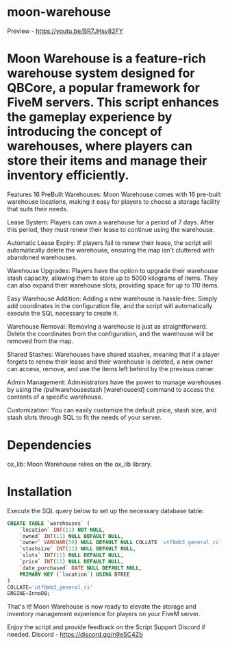 # moon-warehouse

Preview - https://youtu.be/BR7JHsy82FY

# Moon Warehouse is a feature-rich warehouse system designed for QBCore, a popular framework for FiveM servers. This script enhances the gameplay experience by introducing the concept of warehouses, where players can store their items and manage their inventory efficiently.

Features
16 PreBuilt Warehouses: Moon Warehouse comes with 16 pre-built warehouse locations, making it easy for players to choose a storage facility that suits their needs.

Lease System: Players can own a warehouse for a period of 7 days. After this period, they must renew their lease to continue using the warehouse.

Automatic Lease Expiry: If players fail to renew their lease, the script will automatically delete the warehouse, ensuring the map isn't cluttered with abandoned warehouses.

Warehouse Upgrades: Players have the option to upgrade their warehouse stash capacity, allowing them to store up to 5000 kilograms of items. They can also expand their warehouse slots, providing space for up to 110 items.

Easy Warehouse Addition: Adding a new warehouse is hassle-free. Simply add coordinates in the configuration file, and the script will automatically execute the SQL necessary to create it.

Warehouse Removal: Removing a warehouse is just as straightforward. Delete the coordinates from the configuration, and the warehouse will be removed from the map.

Shared Stashes: Warehouses have shared stashes, meaning that if a player forgets to renew their lease and their warehouse is deleted, a new owner can access, remove, and use the items left behind by the previous owner.

Admin Management: Administrators have the power to manage warehouses by using the /pullwarehousestash [warehouseid] command to access the contents of a specific warehouse.

Customization: You can easily customize the default price, stash size, and stash slots through SQL to fit the needs of your server.

# Dependencies

ox_lib: Moon Warehouse relies on the ox_lib library.
# Installation

Execute the SQL query below to set up the necessary database table:
```sql
CREATE TABLE `warehouses` (
	`location` INT(11) NOT NULL,
	`owned` INT(11) NULL DEFAULT NULL,
	`owner` VARCHAR(50) NULL DEFAULT NULL COLLATE 'utf8mb3_general_ci',
	`stashsize` INT(11) NULL DEFAULT NULL,
	`slots` INT(11) NULL DEFAULT NULL,
	`price` INT(11) NULL DEFAULT NULL,
	`date_purchased` DATE NULL DEFAULT NULL,
	PRIMARY KEY (`location`) USING BTREE
)
COLLATE='utf8mb3_general_ci'
ENGINE=InnoDB;
```
That's it! Moon Warehouse is now ready to elevate the storage and inventory management experience for players on your FiveM server.

Enjoy the script and provide feedback on the Script Support Discord if needed.
Discord - https://discord.gg/n9eSC4Zb

